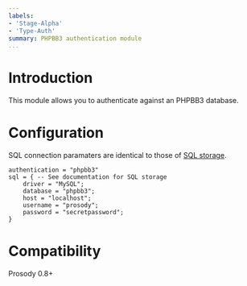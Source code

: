 ```yaml
---
labels:
- 'Stage-Alpha'
- 'Type-Auth'
summary: PHPBB3 authentication module
...
```


Introduction
============

This module allows you to authenticate against an PHPBB3 database.

Configuration
=============

SQL connection paramaters are identical to those of [SQL
storage](https://prosody.im/doc/modules/mod_storage_sql).

    authentication = "phpbb3"
    sql = { -- See documentation for SQL storage
        driver = "MySQL";
        database = "phpbb3";
        host = "localhost";
        username = "prosody";
        password = "secretpassword";
    }

Compatibility
=============

Prosody 0.8+
